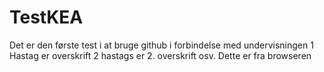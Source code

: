 # TestKEA
Det er den første test i at bruge github i forbindelse med undervisningen
1 Hastag er overskrift 2 hastags er 2. overskrift osv.
Dette er fra browseren
